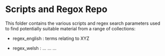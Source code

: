 # Scripts and Regox Repo

This folder contains the various scripts and regex search parameters used to find potentially suitable material from a range of collections:

- regex_english : terms relating to XYZ

- regex_welsh : ... ... ...
